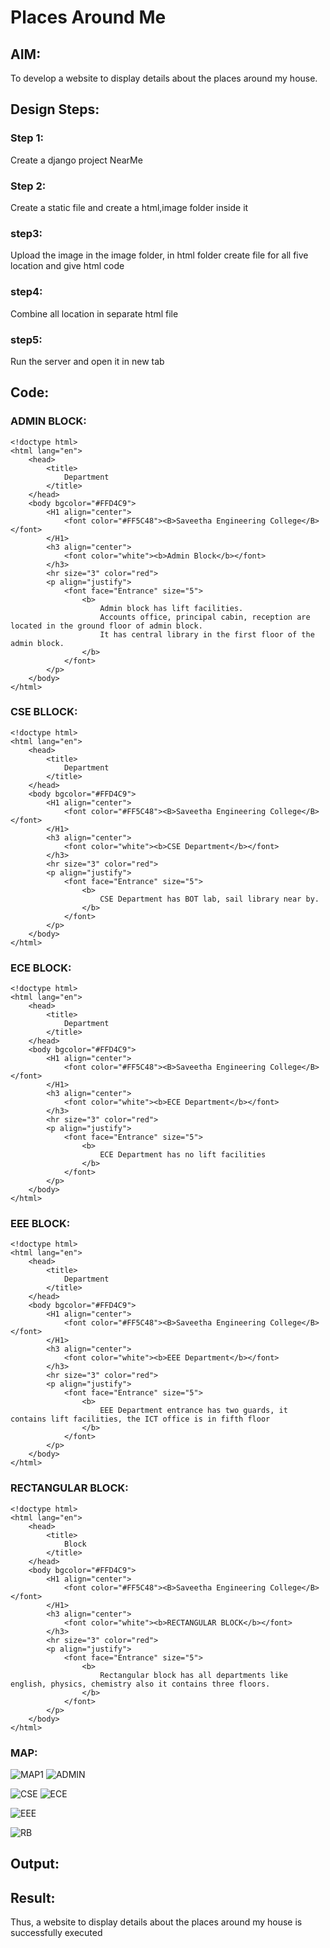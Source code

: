 # Places Around Me
## AIM:
To develop a website to display details about the places around my house.

## Design Steps:

### Step 1:
Create a django project NearMe
### Step 2:
Create a static file and create a html,image folder inside it
### step3:
Upload the image in the image folder, in html folder create file for all five location and give html code
### step4:
Combine all location in separate html file
### step5:
Run the server and open it in new tab
## Code:

### ADMIN BLOCK:
```
<!doctype html>
<html lang="en">
    <head>
        <title>
            Department
        </title>
    </head>
    <body bgcolor="#FFD4C9">
        <H1 align="center">
            <font color="#FF5C48"><B>Saveetha Engineering College</B></font>
        </H1>
        <h3 align="center">
            <font color="white"><b>Admin Block</b></font>
        </h3>
        <hr size="3" color="red">
        <p align="justify">
            <font face="Entrance" size="5">
                <b>
                    Admin block has lift facilities.
                    Accounts office, principal cabin, reception are located in the ground floor of admin block.
                    It has central library in the first floor of the admin block.
                </b>
            </font>
        </p>
    </body>
</html>
```
### CSE BLLOCK:
```
<!doctype html>
<html lang="en">
    <head>
        <title>
            Department
        </title>
    </head>
    <body bgcolor="#FFD4C9">
        <H1 align="center">
            <font color="#FF5C48"><B>Saveetha Engineering College</B></font>
        </H1>
        <h3 align="center">
            <font color="white"><b>CSE Department</b></font>
        </h3>
        <hr size="3" color="red">
        <p align="justify">
            <font face="Entrance" size="5">
                <b>
                    CSE Department has BOT lab, sail library near by.
                </b>
            </font>
        </p>
    </body>
</html>
```
### ECE BLOCK:
```
<!doctype html>
<html lang="en">
    <head>
        <title>
            Department
        </title>
    </head>
    <body bgcolor="#FFD4C9">
        <H1 align="center">
            <font color="#FF5C48"><B>Saveetha Engineering College</B></font>
        </H1>
        <h3 align="center">
            <font color="white"><b>ECE Department</b></font>
        </h3>
        <hr size="3" color="red">
        <p align="justify">
            <font face="Entrance" size="5">
                <b>
                    ECE Department has no lift facilities 
                </b>
            </font>
        </p>
    </body>
</html>
```
### EEE BLOCK:
```
<!doctype html>
<html lang="en">
    <head>
        <title>
            Department
        </title>
    </head>
    <body bgcolor="#FFD4C9">
        <H1 align="center">
            <font color="#FF5C48"><B>Saveetha Engineering College</B></font>
        </H1>
        <h3 align="center">
            <font color="white"><b>EEE Department</b></font>
        </h3>
        <hr size="3" color="red">
        <p align="justify">
            <font face="Entrance" size="5">
                <b>
                    EEE Department entrance has two guards, it contains lift facilities, the ICT office is in fifth floor
                </b>
            </font>
        </p>
    </body>
</html>
```
### RECTANGULAR BLOCK:
```
<!doctype html>
<html lang="en">
    <head>
        <title>
            Block
        </title>
    </head>
    <body bgcolor="#FFD4C9">
        <H1 align="center">
            <font color="#FF5C48"><B>Saveetha Engineering College</B></font>
        </H1>
        <h3 align="center">
            <font color="white"><b>RECTANGULAR BLOCK</b></font>
        </h3>
        <hr size="3" color="red">
        <p align="justify">
            <font face="Entrance" size="5">
                <b>
                    Rectangular block has all departments like english, physics, chemistry also it contains three floors.
                </b>
            </font>
        </p>
    </body>
</html>
```
### MAP:
![MAP1](https://user-images.githubusercontent.com/118682484/215305264-348bb077-9e0f-4529-8ae4-f4d2b3fc7341.jpg)
![ADMIN](https://user-images.githubusercontent.com/118682484/215305271-a0512e52-a5c4-4c3c-a11e-a1d3d12d741a.jpg)

![CSE](https://user-images.githubusercontent.com/118682484/215305289-4de7ae31-b29b-46c7-854d-62f34beef08d.jpg)
![ECE](https://user-images.githubusercontent.com/118682484/215305294-45d077f9-568a-432d-9436-c39f25a9d9dd.jpg)

![EEE](https://user-images.githubusercontent.com/118682484/215305298-a4a58b24-3c4b-4b12-bff1-9a783028106a.jpg)

![RB](https://user-images.githubusercontent.com/118682484/215305303-9a335b76-c5fa-462f-b8ea-df7fb2eadf8f.jpg)



## Output:


## Result:
Thus, a website to display details about the places around my house is successfully executed
